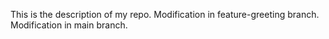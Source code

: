 
This is the description of my repo.
Modification in feature-greeting branch.
Modification in main branch.